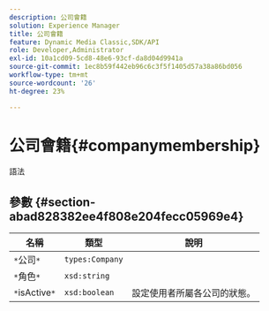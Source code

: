 ```yaml
---
description: 公司會籍
solution: Experience Manager
title: 公司會籍
feature: Dynamic Media Classic,SDK/API
role: Developer,Administrator
exl-id: 10a1cd09-5cd8-48e6-93cf-da8d04d9941a
source-git-commit: 1ec8b59f442eb96c6c3f5f1405d57a38a86bd056
workflow-type: tm+mt
source-wordcount: '26'
ht-degree: 23%

---
```


# 公司會籍{#companymembership}

語法

## 參數 {#section-abad828382ee4f808e204fecc05969e4}

| 名稱 | 類型 | 說明 |
|---|---|---|
| `*`公司`*` | `types:Company` |  |
| `*`角色`*` | `xsd:string` |  |
| `*`isActive`*` | `xsd:boolean` | 設定使用者所屬各公司的狀態。 |
